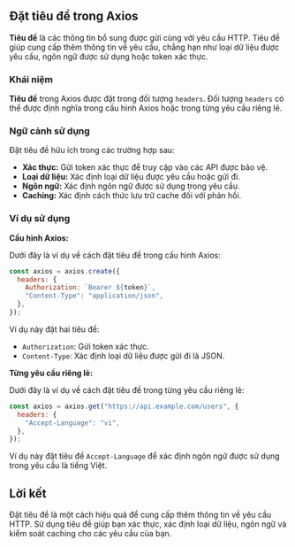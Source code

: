 ## Đặt tiêu đề trong Axios

**Tiêu đề** là các thông tin bổ sung được gửi cùng với yêu cầu HTTP. Tiêu đề giúp cung cấp thêm thông tin về yêu cầu, chẳng hạn như loại dữ liệu được yêu cầu, ngôn ngữ được sử dụng hoặc token xác thực.

### Khái niệm

**Tiêu đề** trong Axios được đặt trong đối tượng `headers`. Đối tượng `headers` có thể được định nghĩa trong cấu hình Axios hoặc trong từng yêu cầu riêng lẻ.

### Ngữ cảnh sử dụng

Đặt tiêu đề hữu ích trong các trường hợp sau:

- **Xác thực:** Gửi token xác thực để truy cập vào các API được bảo vệ.
- **Loại dữ liệu:** Xác định loại dữ liệu được yêu cầu hoặc gửi đi.
- **Ngôn ngữ:** Xác định ngôn ngữ được sử dụng trong yêu cầu.
- **Caching:** Xác định cách thức lưu trữ cache đối với phản hồi.

### Ví dụ sử dụng

**Cấu hình Axios:**

Dưới đây là ví dụ về cách đặt tiêu đề trong cấu hình Axios:

```javascript
const axios = axios.create({
  headers: {
    Authorization: `Bearer ${token}`,
    "Content-Type": "application/json",
  },
});
```

Ví dụ này đặt hai tiêu đề:

- `Authorization`: Gửi token xác thực.
- `Content-Type`: Xác định loại dữ liệu được gửi đi là JSON.

**Từng yêu cầu riêng lẻ:**

Dưới đây là ví dụ về cách đặt tiêu đề trong từng yêu cầu riêng lẻ:

```javascript
const axios = axios.get("https://api.example.com/users", {
  headers: {
    "Accept-Language": "vi",
  },
});
```

Ví dụ này đặt tiêu đề `Accept-Language` để xác định ngôn ngữ được sử dụng trong yêu cầu là tiếng Việt.

## Lời kết

Đặt tiêu đề là một cách hiệu quả để cung cấp thêm thông tin về yêu cầu HTTP. Sử dụng tiêu đề giúp bạn xác thực, xác định loại dữ liệu, ngôn ngữ và kiểm soát caching cho các yêu cầu của bạn.

